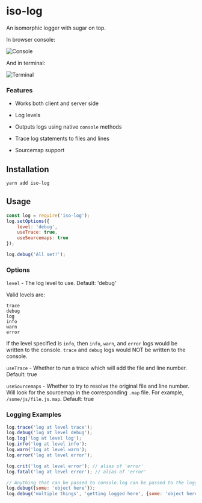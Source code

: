 # iso-log

An isomorphic logger with sugar on top.

In browser console:

![Console](https://raw.githubusercontent.com/kengoldfarb/iso-log/master/screenshots/console.png)

And in terminal:

![Terminal](https://raw.githubusercontent.com/kengoldfarb/iso-log/master/screenshots/terminal.png)

### Features

* Works both client and server side

* Log levels

* Outputs logs using native ```console``` methods

* Trace log statements to files and lines

* Sourcemap support

## Installation

```
yarn add iso-log
```

## Usage

```javascript
const log = require('iso-log');
log.setOptions({
	level: 'debug',
	useTrace: true,
	useSourcemaps: true
});

log.debug('All set!');
```

### Options

```level``` - The log level to use.  Default: 'debug'

Valid levels are:

```
trace
debug
log
info
warn
error
```

If the level specified is ```info```, then ```info```, ```warn```, and ```error``` logs would be written to the console.  ```trace``` and ```debug``` logs would NOT be written to the console.

```useTrace``` - Whether to run a trace which will add the file and line number.  Default: true

```useSourcemaps``` - Whether to try to resolve the original file and line number.  Will look for the sourcemap in the corresponding ```.map``` file.  For example, ```/some/js/file.js.map```.  Default: true

### Logging Examples

```javascript
log.trace('log at level trace');
log.debug('log at level debug');
log.log('log at level log');
log.info('log at level info');
log.warn('log at level warn');
log.error('log at level error');

log.crit('log at level error'); // alias of 'error'
log.fatal('log at level error'); // alias of 'error'

// Anything that can be passed to console.log can be passed to the logger
log.debug({some: 'object here'});
log.debug('multiple things', 'getting logged here', {some: 'object here'});
```
